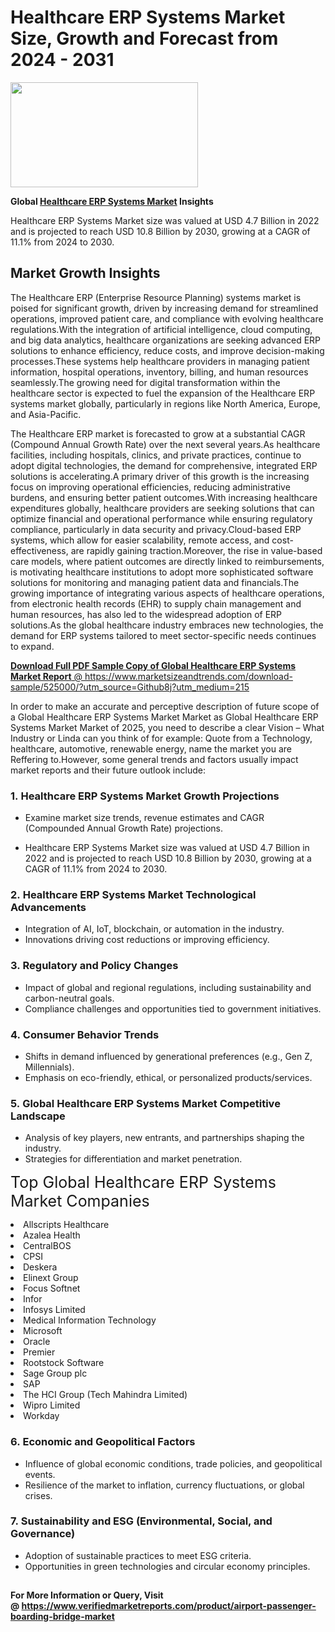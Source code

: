 <H1>Healthcare ERP Systems Market Size, Growth and Forecast from 2024 - 2031</H1><img class="aligncenter size-medium wp-image-584254" src="https://thirdeyenews.in/wp-content/uploads/2024/09/Global-Market-Research-300x168.jpeg" alt="" width="300" height="168" /><p><strong>Global&nbsp;<a href="https://www.marketsizeandtrends.com/download-sample/525000/?utm_source=Github8j?utm_medium=215">Healthcare ERP Systems Market</a> Insights</strong></p><p>Healthcare ERP Systems Market size was valued at USD 4.7 Billion in 2022 and is projected to reach USD 10.8 Billion by 2030, growing at a CAGR of 11.1% from 2024 to 2030.</p><p><h2>Market Growth Insights</h2> <p>The Healthcare ERP (Enterprise Resource Planning) systems market is poised for significant growth, driven by increasing demand for streamlined operations, improved patient care, and compliance with evolving healthcare regulations.With the integration of artificial intelligence, cloud computing, and big data analytics, healthcare organizations are seeking advanced ERP solutions to enhance efficiency, reduce costs, and improve decision-making processes.These systems help healthcare providers in managing patient information, hospital operations, inventory, billing, and human resources seamlessly.The growing need for digital transformation within the healthcare sector is expected to fuel the expansion of the Healthcare ERP systems market globally, particularly in regions like North America, Europe, and Asia-Pacific.</p> <p><a href="download_link"></a></p> <p>The Healthcare ERP market is forecasted to grow at a substantial CAGR (Compound Annual Growth Rate) over the next several years.As healthcare facilities, including hospitals, clinics, and private practices, continue to adopt digital technologies, the demand for comprehensive, integrated ERP solutions is accelerating.A primary driver of this growth is the increasing focus on improving operational efficiencies, reducing administrative burdens, and ensuring better patient outcomes.With increasing healthcare expenditures globally, healthcare providers are seeking solutions that can optimize financial and operational performance while ensuring regulatory compliance, particularly in data security and privacy.Cloud-based ERP systems, which allow for easier scalability, remote access, and cost-effectiveness, are rapidly gaining traction.Moreover, the rise in value-based care models, where patient outcomes are directly linked to reimbursements, is motivating healthcare institutions to adopt more sophisticated software solutions for monitoring and managing patient data and financials.The growing importance of integrating various aspects of healthcare operations, from electronic health records (EHR) to supply chain management and human resources, has also led to the widespread adoption of ERP solutions.As the global healthcare industry embraces new technologies, the demand for ERP systems tailored to meet sector-specific needs continues to expand.</p> <p><a href="get_more_link"></p><p><span class=""><strong>Download Full PDF Sample Copy of Global Healthcare ERP Systems Market Report</strong> @ <a href="https://www.marketsizeandtrends.com/download-sample/525000/?utm_source=Github8j?utm_medium=215" target="_blank">https://www.marketsizeandtrends.com/download-sample/525000/?utm_source=Github8j?utm_medium=215</a></span></p><p>In order to make an accurate and perceptive description of future scope of a Global&nbsp;Healthcare ERP Systems Market Market as Global&nbsp;Healthcare ERP Systems Market Market of 2025, you need to describe a clear Vision &ndash; What Industry or Linda can you think of for example: Quote from a Technology, healthcare, automotive, renewable energy, name the market you are Reffering to.However, some general trends and factors usually impact market reports and their future outlook include:</p><h3>1.&nbsp;<strong>Healthcare ERP Systems Market Growth Projections</strong></h3><ul><li>Examine market size trends, revenue estimates and CAGR (Compounded Annual Growth Rate) projections.</li><li><p>Healthcare ERP Systems Market size was valued at USD 4.7 Billion in 2022 and is projected to reach USD 10.8 Billion by 2030, growing at a CAGR of 11.1% from 2024 to 2030.</p></li></ul><h3>2.&nbsp;<strong>Healthcare ERP Systems Market Technological Advancements</strong></h3><ul><li>Integration of AI, IoT, blockchain, or automation in the industry.</li><li>Innovations driving cost reductions or improving efficiency.</li></ul><h3>3.&nbsp;<strong>Regulatory and Policy Changes</strong></h3><ul><li>Impact of global and regional regulations, including sustainability and carbon-neutral goals.</li><li>Compliance challenges and opportunities tied to government initiatives.</li></ul><h3>4.&nbsp;<strong>Consumer Behavior Trends</strong></h3><ul><li>Shifts in demand influenced by generational preferences (e.g., Gen Z, Millennials).</li><li>Emphasis on eco-friendly, ethical, or personalized products/services.</li></ul><h3>5.&nbsp;<strong>Global Healthcare ERP Systems Market Competitive Landscape</strong></h3><ul><li>Analysis of key players, new entrants, and partnerships shaping the industry.</li><li>Strategies for differentiation and market penetration.</li></ul><p data-pm-slice="1 1 []"><span style="color: inherit; font-family: inherit; font-size: 25px;">Top Global Healthcare ERP Systems Market Companies</span></p><div class="" data-test-id=""><p><li>Allscripts Healthcare</li><li> Azalea Health</li><li> CentralBOS</li><li> CPSI</li><li> Deskera</li><li> Elinext Group</li><li> Focus Softnet</li><li> Infor</li><li> Infosys Limited</li><li> Medical Information Technology</li><li> Microsoft</li><li> Oracle</li><li> Premier</li><li> Rootstock Software</li><li> Sage Group plc</li><li> SAP</li><li> The HCI Group (Tech Mahindra Limited)</li><li> Wipro Limited</li><li> Workday</li></p></div><h3>6.&nbsp;<strong>Economic and Geopolitical Factors</strong></h3><ul><li>Influence of global economic conditions, trade policies, and geopolitical events.</li><li>Resilience of the market to inflation, currency fluctuations, or global crises.</li></ul><h3>7.&nbsp;<strong>Sustainability and ESG (Environmental, Social, and Governance)</strong></h3><ul><li>Adoption of sustainable practices to meet ESG criteria.</li><li>Opportunities in green technologies and circular economy principles.</li></ul><h2><strong style="font-size: 14px;">For More Information or Query, Visit @&nbsp;</strong><a style="background-color: #ffffff; font-size: 14px;" href="https://www.marketsizeandtrends.com/report/healthcare-erp-systems-market/" target="_blank">https://www.verifiedmarketreports.com/product/airport-passenger-boarding-bridge-market</a></h2>